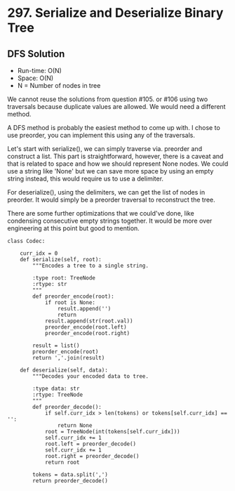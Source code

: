 # 297. Serialize and Deserialize Binary Tree

## DFS Solution
- Run-time: O(N)
- Space: O(N)
- N = Number of nodes in tree

We cannot reuse the solutions from question #105. or #106 using two traversals because duplicate values are allowed.
We would need a different method.

A DFS method is probably the easiest method to come up with.
I chose to use preorder, you can implement this using any of the traversals.

Let's start with serialize(), we can simply traverse via. preorder and construct a list.
This part is straightforward, however, there is a caveat and that is related to space and how we should represent None nodes.
We could use a string like 'None' but we can save more space by using an empty string instead, this would require us to use a delimiter.

For deserialize(), using the delimiters, we can get the list of nodes in preorder.
It would simply be a preorder traversal to reconstruct the tree.

There are some further optimizations that we could've done, like condensing consecutive empty strings together.
It would be more over engineering at this point but good to mention.

```
class Codec:

    curr_idx = 0
    def serialize(self, root):
        """Encodes a tree to a single string.

        :type root: TreeNode
        :rtype: str
        """
        def preorder_encode(root):
            if root is None:
                result.append('')
                return
            result.append(str(root.val))
            preorder_encode(root.left)
            preorder_encode(root.right)

        result = list()
        preorder_encode(root)
        return ','.join(result)

    def deserialize(self, data):
        """Decodes your encoded data to tree.

        :type data: str
        :rtype: TreeNode
        """
        def preorder_decode():
            if self.curr_idx > len(tokens) or tokens[self.curr_idx] == '':
                return None
            root = TreeNode(int(tokens[self.curr_idx]))
            self.curr_idx += 1
            root.left = preorder_decode()
            self.curr_idx += 1
            root.right = preorder_decode()
            return root

        tokens = data.split(',')
        return preorder_decode()
```
